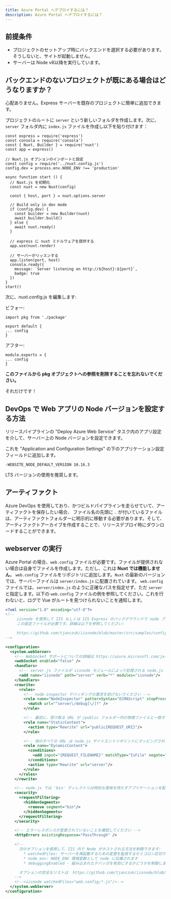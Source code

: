 ```yaml
---
title: Azure Portal へデプロイするには？
description: Azure Portal へデプロイするには？
---
```


## 前提条件
- プロジェクトのセットアップ時にバックエンドを選択する必要があります。そうしないと、サイトが起動しません。
- サーバーは Node v8以降を実行しています。

## バックエンドのないプロジェクトが既にある場合はどうなりますか？
心配ありません。Express サーバーを既存のプロジェクトに簡単に追加できます。

プロジェクトのルートに `server` という新しいフォルダを作成します。次に、`server` フォルダ内に `index.js` ファイルを作成し以下を貼り付けます：

```
const express = require('express')
const consola = require('consola')
const { Nuxt, Builder } = require('nuxt')
const app = express()

// Nuxt.js オプションのインポートと設定
const config = require('../nuxt.config.js')
config.dev = process.env.NODE_ENV !== 'production'

async function start () {
  // Nuxt.js を初期化
  const nuxt = new Nuxt(config)

  const { host, port } = nuxt.options.server

  // Build only in dev mode
  if (config.dev) {
    const builder = new Builder(nuxt)
    await builder.build()
  } else {
    await nuxt.ready()
  }

  // express に nuxt ミドルウェアを提供する
  app.use(nuxt.render)

  // サーバーがリッスンする
  app.listen(port, host)
  consola.ready({
    message: `Server listening on http://${host}:${port}`,
    badge: true
  })
}
start()
```

次に、nuxt.config.js を編集します:

ビフォー:

```
import pkg from './package'

export default {
... config
}
```

アフター:
```
module.exports = {
... config
}
```

**このファイルから pkg オブジェクトへの参照を削除することを忘れないでください。**

それだけです！

## DevOps で Web アプリの Node バージョンを設定する方法

リリースパイプラインの "Deploy Azure Web Service" タスク内のアプリ設定を介して、サーバー上の Node バージョンを設定できます。

これを "Application and Configuration Settings" の下のアプリケーション設定フィールドに追加します。
```
-WEBSITE_NODE_DEFAULT_VERSION 10.16.3
```
LTS バージョンの使用を推奨します。

## アーティファクト

Azure DevOps を使用しており、かつビルドパイプラインを走らせていて、アーティファクトを保存したい場合、 ファイル名の先頭に `.` が付いているファイルは、アーティファクトフォルダーに明示的に移動する必要があります。そして、アーティファクトアーカイブを作成することで、リリースデプロイ時にダウンロードすることができます。

## webserver の実行
Azure Portal の場合、`web.config` ファイルが必要です。ファイルが提供されない場合は自身でファイルを作成します。ただし、これは **Nuxt では機能しません**。
`web.config` ファイルをリポジトリに追加します。`Nuxt` の最新のバージョンでは、サーバーファイルは `server/index.js` に配置されています。 
`web.config` ファイルでは、`server/index.js` のように正確なパスを指定せず、ただ `server` と指定します。以下の `web.config` ファイルの例を参照してください。これを行わないと、ログで Vue がルートを見つけられないことを通知します。


```xml
<?xml version="1.0" encoding="utf-8"?>
<!--
     iisnode を使用して IIS もしくは IIS Express のバックグラウンドで node プロセスを使う場合、
     この設定ファイルが必要です。詳細は以下を参照してください:

     https://github.com/tjanczuk/iisnode/blob/master/src/samples/configuration/web.config
-->

<configuration>
  <system.webServer>
    <!-- WebSocket サポートについての詳細は https://azure.microsoft.com/ja-jp/blog/introduction-to-websockets-on-windows-azure-web-sites/ を参照してください -->
    <webSocket enabled="false" />
    <handlers>
      <!-- server.js ファイルが iisnode モジュールによって処理される node.js サイトであることを示します -->
      <add name="iisnode" path="server" verb="*" modules="iisnode"/>
    </handlers>
    <rewrite>
      <rules>
        <!-- node-inspector デバッギングの要求を妨げないでください -->
        <rule name="NodeInspector" patternSyntax="ECMAScript" stopProcessing="true">
          <match url="^server\/debug[\/]?" />
        </rule>

        <!-- 最初に、受け取る URL が /public フォルダー内の物理ファイルと一致するかどうかを検討します -->
        <rule name="StaticContent">
          <action type="Rewrite" url="public{REQUEST_URI}"/>
        </rule>

        <!-- 他のすべての URL は node.js サイトエントリポイントにマッピングされます -->
        <rule name="DynamicContent">
          <conditions>
            <add input="{REQUEST_FILENAME}" matchType="IsFile" negate="True"/>
          </conditions>
          <action type="Rewrite" url="server"/>
        </rule>
      </rules>
    </rewrite>

    <!-- node.js では 'bin' ディレクトリは特別な意味を持たずアプリケーションを配置することができます -->
    <security>
      <requestFiltering>
        <hiddenSegments>
          <remove segment="bin"/>
        </hiddenSegments>
      </requestFiltering>
    </security>

    <!-- エラーレスポンスが変更されていないことを確認してください -->
    <httpErrors existingResponse="PassThrough" />

    <!--
      次のオプションを使用して、IIS 内で Node がホストされる方法を制御できます:
        * watchedFiles: サーバーを再起動するための変更を監視するセミコロン区切りのリストになったファイル
        * node_env: NODE_ENV 環境変数として node に伝播されます
        * debuggingEnabled - 組み込まれたデバッガを有効にするかどうかを制御します

      オプションの完全なリストは  https://github.com/tjanczuk/iisnode/blob/master/src/samples/configuration/web.config を参照してください
    -->
    <!--<iisnode watchedFiles="web.config;*.js"/>-->
  </system.webServer>
</configuration>
```
